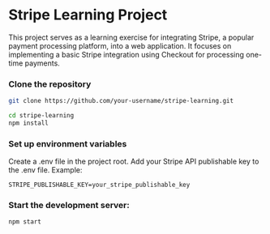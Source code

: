 # Stripe Learning Project

This project serves as a learning exercise for integrating Stripe, a popular payment processing platform, into a web application. It focuses on implementing a basic Stripe integration using Checkout for processing one-time payments.

### Clone the repository

```bash
git clone https://github.com/your-username/stripe-learning.git
```

```bash
cd stripe-learning
npm install
```

### Set up environment variables

Create a .env file in the project root.
Add your Stripe API publishable key to the .env file. Example:

```dotenv
STRIPE_PUBLISHABLE_KEY=your_stripe_publishable_key
```

### Start the development server:

```bash
npm start
```

